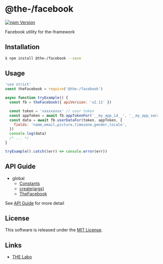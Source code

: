 @the-/facebook
==========

<!---
This file is generated by @the-/templates. Do not update manually.
--->

<!-- Badge Start -->
<a name="badges"></a>

[![npm Version][bd_npm_shield_url]][bd_npm_url]

[bd_repo_url]: https://github.com/the-labo/the
[bd_npm_url]: http://www.npmjs.org/package/@the-/facebook
[bd_npm_shield_url]: http://img.shields.io/npm/v/@the-/facebook.svg?style=flat

<!-- Badge End -->


<!-- Description Start -->
<a name="description"></a>

Facebook utility for the-framework

<!-- Description End -->


<!-- Overview Start -->
<a name="overview"></a>




<!-- Overview End -->


<!-- Sections Start -->
<a name="sections"></a>

<!-- Section from "doc/readme/01.Installation.md.hbs" Start -->

<a name="section-doc-readme-01-installation-md"></a>

Installation
-----

```bash
$ npm install @the-/facebook --save
```


<!-- Section from "doc/readme/01.Installation.md.hbs" End -->

<!-- Section from "doc/readme/02.Usage.md.hbs" Start -->

<a name="section-doc-readme-02-usage-md"></a>

Usage
---------

```javascript
'use strict'
const theFacebook = require('@the-/facebook')

async function tryExample() {
  const fb = theFacebook({ apiVersion: 'v2.11' })

  const token = 'xxxxxxxxx' // user token
  const appToken = await fb.appTokenFor('__my_app_id__', '__my_app_secret__')
  const data = await fb.userDataFor(token, appToken, {
    fields: 'name,email,picture,timezone,gender,locale',
  })
  console.log(data)
  /* ... */
}

tryExample().catch((err) => console.error(err))

```


<!-- Section from "doc/readme/02.Usage.md.hbs" End -->


<!-- Sections Start -->

<a name="api"></a>

## API Guide


- global
  - [Constants](./doc/api/api.md#Constants)
  - [create(args)](./doc/api/api.md#create)
  - [TheFacebook](./doc/api/api.md#TheFacebook)

See [API Guide](./doc/api/api.md) for more detail


<!-- LICENSE Start -->
<a name="license"></a>

License
-------
This software is released under the [MIT License](https://github.com/the-labo/the/blob/master/LICENSE).

<!-- LICENSE End -->


<!-- Links Start -->
<a name="links"></a>

Links
------

+ [THE Labo][the_labo_url]

[the_labo_url]: https://github.com/the-labo

<!-- Links End -->
